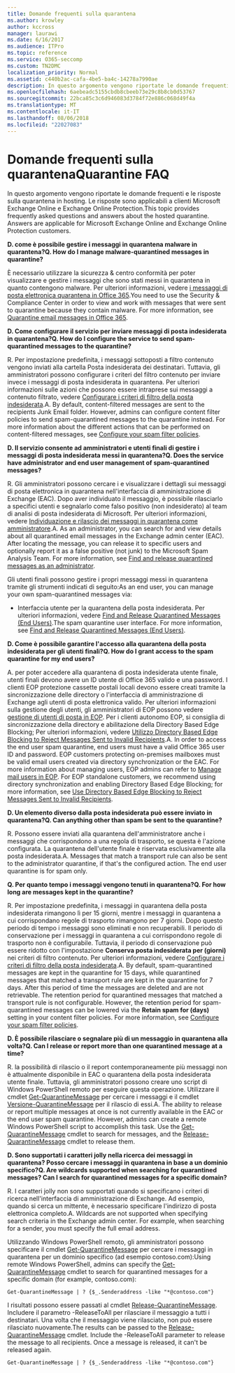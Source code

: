 ```yaml
---
title: Domande frequenti sulla quarantena
ms.author: krowley
author: kccross
manager: laurawi
ms.date: 6/16/2017
ms.audience: ITPro
ms.topic: reference
ms.service: O365-seccomp
ms.custom: TN2DMC
localization_priority: Normal
ms.assetid: c440b2ac-cafa-4be5-ba4c-14278a7990ae
description: In questo argomento vengono riportate le domande frequenti e le risposte sulla quarantena in hosting.
ms.openlocfilehash: 6aebeadc5155cbdb8cbeeb73e29c8b8cb0d53767
ms.sourcegitcommit: 22bca85c3c6d946083d3784f72e886c068d49f4a
ms.translationtype: MT
ms.contentlocale: it-IT
ms.lasthandoff: 08/06/2018
ms.locfileid: "22027083"
---
```

# <a name="quarantine-faq"></a><span data-ttu-id="51d55-103">Domande frequenti sulla quarantena</span><span class="sxs-lookup"><span data-stu-id="51d55-103">Quarantine FAQ</span></span>

<span data-ttu-id="51d55-p101">In questo argomento vengono riportate le domande frequenti e le risposte sulla quarantena in hosting. Le risposte sono applicabili a clienti Microsoft Exchange Online e Exchange Online Protection.</span><span class="sxs-lookup"><span data-stu-id="51d55-p101">This topic provides frequently asked questions and answers about the hosted quarantine. Answers are applicable for Microsoft Exchange Online and Exchange Online Protection customers.</span></span>
  
 <span data-ttu-id="51d55-106">**D. come è possibile gestire i messaggi in quarantena malware in quarantena?**</span><span class="sxs-lookup"><span data-stu-id="51d55-106">**Q. How do I manage malware-quarantined messages in quarantine?**</span></span>
  
<span data-ttu-id="51d55-p102">È necessario utilizzare la sicurezza &amp; centro conformità per poter visualizzare e gestire i messaggi che sono stati messi in quarantena in quanto contengono malware. Per ulteriori informazioni, vedere [i messaggi di posta elettronica quarantena in Office 365](https://support.office.com/en-US/article/Quarantine-email-messages-in-Office-365-4c234874-015e-4768-8495-98fcccfc639b).</span><span class="sxs-lookup"><span data-stu-id="51d55-p102">You need to use the Security &amp; Compliance Center in order to view and work with messages that were sent to quarantine because they contain malware. For more information, see [Quarantine email messages in Office 365](https://support.office.com/en-US/article/Quarantine-email-messages-in-Office-365-4c234874-015e-4768-8495-98fcccfc639b).</span></span>
  
 <span data-ttu-id="51d55-109">**D. Come configurare il servizio per inviare messaggi di posta indesiderata in quarantena?**</span><span class="sxs-lookup"><span data-stu-id="51d55-109">**Q. How do I configure the service to send spam-quarantined messages to the quarantine?**</span></span>
  
<span data-ttu-id="51d55-p103">R. Per impostazione predefinita, i messaggi sottoposti a filtro contenuto vengono inviati alla cartella Posta indesiderata dei destinatari. Tuttavia, gli amministratori possono configurare i criteri del filtro contenuto per inviare invece i messaggi di posta indesiderata in quarantena. Per ulteriori informazioni sulle azioni che possono essere intraprese sui messaggi a contenuto filtrato, vedere [Configurare i criteri di filtro della posta indesiderata](configure-your-spam-filter-policies.md).</span><span class="sxs-lookup"><span data-stu-id="51d55-p103">A. By default, content-filtered messages are sent to the recipients Junk Email folder. However, admins can configure content filter policies to send spam-quarantined messages to the quarantine instead. For more information about the different actions that can be performed on content-filtered messages, see [Configure your spam filter policies](configure-your-spam-filter-policies.md).</span></span>
  
 <span data-ttu-id="51d55-114">**D. Il servizio consente ad amministratori e utenti finali di gestire i messaggi di posta indesiderata messi in quarantena?**</span><span class="sxs-lookup"><span data-stu-id="51d55-114">**Q. Does the service have administrator and end user management of spam-quarantined messages?**</span></span>
  
<span data-ttu-id="51d55-p104">R. Gli amministratori possono cercare i e visualizzare i dettagli sui messaggi di posta elettronica in quarantena nell'interfaccia di amministrazione di Exchange (EAC). Dopo aver individuato il messaggio, è possibile rilasciarlo a specifici utenti e segnalarlo come falso positivo (non indesiderato) al team di analisi di posta indesiderata di Microsoft. Per ulteriori informazioni, vedere [Individuazione e rilascio dei messaggi in quarantena come amministratore](find-and-release-quarantined-messages-as-an-administrator.md).</span><span class="sxs-lookup"><span data-stu-id="51d55-p104">A. As an administrator, you can search for and view details about all quarantined email messages in the Exchange admin center (EAC). After locating the message, you can release it to specific users and optionally report it as a false positive (not junk) to the Microsoft Spam Analysis Team. For more information, see [Find and release quarantined messages as an administrator](find-and-release-quarantined-messages-as-an-administrator.md).</span></span>
  
<span data-ttu-id="51d55-119">Gli utenti finali possono gestire i propri messaggi messi in quarantena tramite gli strumenti indicati di seguito:</span><span class="sxs-lookup"><span data-stu-id="51d55-119">As an end user, you can manage your own spam-quarantined messages via:</span></span> 
  
- <span data-ttu-id="51d55-p105">Interfaccia utente per la quarantena della posta indesiderata. Per ulteriori informazioni, vedere [Find and Release Quarantined Messages (End Users)](http://technet.microsoft.com/library/e439b560-827a-4807-abd3-6b861c1ff786.aspx).</span><span class="sxs-lookup"><span data-stu-id="51d55-p105">The spam quarantine user interface. For more information, see [Find and Release Quarantined Messages (End Users)](http://technet.microsoft.com/library/e439b560-827a-4807-abd3-6b861c1ff786.aspx).</span></span>
        
 <span data-ttu-id="51d55-122">**D. Come è possibile garantire l'accesso alla quarantena della posta indesiderata per gli utenti finali?**</span><span class="sxs-lookup"><span data-stu-id="51d55-122">**Q. How do I grant access to the spam quarantine for my end users?**</span></span>
  
<span data-ttu-id="51d55-p106">A. per poter accedere alla quarantena di posta indesiderata utente finale, utenti finali devono avere un ID utente di Office 365 valido e una password. I clienti EOP protezione cassette postali locali devono essere creati tramite la sincronizzazione delle directory o l'interfaccia di amministrazione di Exchange agli utenti di posta elettronica valido. Per ulteriori informazioni sulla gestione degli utenti, gli amministratori di EOP possono vedere [gestione di utenti di posta in EOP](eop/manage-mail-users-in-eop.md). Per i clienti autonomo EOP, si consiglia di sincronizzazione della directory e abilitazione della Directory Based Edge Blocking; Per ulteriori informazioni, vedere [Utilizzo Directory Based Edge Blocking to Reject Messages Sent to Invalid Recipients](http://technet.microsoft.com/library/ca7b7416-92ed-40ad-abdb-695be46ea2e4.aspx).</span><span class="sxs-lookup"><span data-stu-id="51d55-p106">A. In order to access the end user spam quarantine, end users must have a valid Office 365 user ID and password. EOP customers protecting on-premises mailboxes must be valid email users created via directory synchronization or the EAC. For more information about managing users, EOP admins can refer to [Manage mail users in EOP](eop/manage-mail-users-in-eop.md). For EOP standalone customers, we recommend using directory synchronization and enabling Directory Based Edge Blocking; for more information, see [Use Directory Based Edge Blocking to Reject Messages Sent to Invalid Recipients](http://technet.microsoft.com/library/ca7b7416-92ed-40ad-abdb-695be46ea2e4.aspx).</span></span>
  
 <span data-ttu-id="51d55-128">**D. Un elemento diverso dalla posta indesiderata può essere inviato in quarantena?**</span><span class="sxs-lookup"><span data-stu-id="51d55-128">**Q. Can anything other than spam be sent to the quarantine?**</span></span>
  
<span data-ttu-id="51d55-p107">R. Possono essere inviati alla quarantena dell'amministratore anche i messaggi che corrispondono a una regola di trasporto, se questa è l'azione configurata. La quarantena dell'utente finale è riservata esclusivamente alla posta indesiderata.</span><span class="sxs-lookup"><span data-stu-id="51d55-p107">A. Messages that match a transport rule can also be sent to the administrator quarantine, if that's the configured action. The end user quarantine is for spam only.</span></span>
  
 <span data-ttu-id="51d55-132">**Q. Per quanto tempo i messaggi vengono tenuti in quarantena?**</span><span class="sxs-lookup"><span data-stu-id="51d55-132">**Q. For how long are messages kept in the quarantine?**</span></span>
  
<span data-ttu-id="51d55-p108">R. Per impostazione predefinita, i messaggi in quarantena della posta indesiderata rimangono lì per 15 giorni, mentre i messaggi in quarantena a cui corrispondano regole di trasporto rimangono per 7 giorni. Dopo questo periodo di tempo i messaggi sono eliminati e non recuperabili. Il periodo di conservazione per i messaggi in quarantena a cui corrispondono regole di trasporto non è configurabile. Tuttavia, il periodo di conservazione può essere ridotto con l'impostazione **Conserva posta indesiderata per (giorni)** nei criteri di filtro contenuto. Per ulteriori informazioni, vedere [Configurare i criteri di filtro della posta indesiderata](configure-your-spam-filter-policies.md).</span><span class="sxs-lookup"><span data-stu-id="51d55-p108">A. By default, spam-quarantined messages are kept in the quarantine for 15 days, while quarantined messages that matched a transport rule are kept in the quarantine for 7 days. After this period of time the messages are deleted and are not retrievable. The retention period for quarantined messages that matched a transport rule is not configurable. However, the retention period for spam-quarantined messages can be lowered via the **Retain spam for (days)** setting in your content filter policies. For more information, see [Configure your spam filter policies](configure-your-spam-filter-policies.md).</span></span>
  
 <span data-ttu-id="51d55-139">**D. È possibile rilasciare o segnalare più di un messaggio in quarantena alla volta?**</span><span class="sxs-lookup"><span data-stu-id="51d55-139">**Q. Can I release or report more than one quarantined message at a time?**</span></span>
  
<span data-ttu-id="51d55-p109">R. la possibilità di rilascio o il report contemporaneamente più messaggi non è attualmente disponibile in EAC o quarantena della posta indesiderata utente finale. Tuttavia, gli amministratori possono creare uno script di Windows PowerShell remoto per eseguire questa operazione. Utilizzare il cmdlet [Get-QuarantineMessage](http://technet.microsoft.com/library/88026da1-8dbc-49e7-80e8-112a32773c34.aspx) per cercare i messaggi e il cmdlet [Versione-QuarantineMessage](http://technet.microsoft.com/library/4a3aa05c-238f-46f2-b8dd-b0e3c38eab3e.aspx) per il rilascio di essi.</span><span class="sxs-lookup"><span data-stu-id="51d55-p109">A. The ability to release or report multiple messages at once is not currently available in the EAC or the end user spam quarantine. However, admins can create a remote Windows PowerShell script to accomplish this task. Use the [Get-QuarantineMessage](http://technet.microsoft.com/library/88026da1-8dbc-49e7-80e8-112a32773c34.aspx) cmdlet to search for messages, and the [Release-QuarantineMessage](http://technet.microsoft.com/library/4a3aa05c-238f-46f2-b8dd-b0e3c38eab3e.aspx) cmdlet to release them.</span></span> 
  
 <span data-ttu-id="51d55-144">**D. Sono supportati i caratteri jolly nella ricerca dei messaggi in quarantena? Posso cercare i messaggi in quarantena in base a un dominio specifico?**</span><span class="sxs-lookup"><span data-stu-id="51d55-144">**Q. Are wildcards supported when searching for quarantined messages? Can I search for quarantined messages for a specific domain?**</span></span>
  
<span data-ttu-id="51d55-p110">R. I caratteri jolly non sono supportati quando si specificano i criteri di ricerca nell'interfaccia di amministrazione di Exchange. Ad esempio, quando si cerca un mittente, è necessario specificare l'indirizzo di posta elettronica completo.</span><span class="sxs-lookup"><span data-stu-id="51d55-p110">A. Wildcards are not supported when specifying search criteria in the Exchange admin center. For example, when searching for a sender, you must specify the full email address.</span></span>
  
<span data-ttu-id="51d55-148">Utilizzando Windows PowerShell remoto, gli amministratori possono specificare il cmdlet [Get-QuarantineMessage](http://technet.microsoft.com/library/88026da1-8dbc-49e7-80e8-112a32773c34.aspx) per cercare i messaggi in quarantena per un dominio specifico (ad esempio contoso.com):</span><span class="sxs-lookup"><span data-stu-id="51d55-148">Using remote Windows PowerShell, admins can specify the [Get-QuarantineMessage](http://technet.microsoft.com/library/88026da1-8dbc-49e7-80e8-112a32773c34.aspx) cmdlet to search for quarantined messages for a specific domain (for example, contoso.com):</span></span> 
  
```
Get-QuarantineMessage | ? {$_.Senderaddress -like "*@contoso.com"}
```

<span data-ttu-id="51d55-p111">I risultati possono essere passati al cmdlet [Release-QuarantineMessage](http://technet.microsoft.com/library/4a3aa05c-238f-46f2-b8dd-b0e3c38eab3e.aspx). Includere il parametro -ReleaseToAll per rilasciare il messaggio a tutti i destinatari. Una volta che il messaggio viene rilasciato, non può essere rilasciato nuovamente.</span><span class="sxs-lookup"><span data-stu-id="51d55-p111">The results can be passed to the [Release-QuarantineMessage](http://technet.microsoft.com/library/4a3aa05c-238f-46f2-b8dd-b0e3c38eab3e.aspx) cmdlet. Include the -ReleaseToAll parameter to release the message to all recipients. Once a message is released, it can't be released again.</span></span> 
  
```
Get-QuarantineMessage | ? {$_.Senderaddress -like "*@contoso.com"}
```


